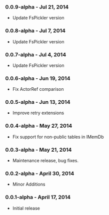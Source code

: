 ### 0.0.9-alpha - Jul 21, 2014
* Update FsPickler version

### 0.0.8-alpha - Jul 7, 2014
* Update FsPickler version

### 0.0.7-alpha - Jul 4, 2014
* Update FsPickler version

### 0.0.6-alpha - Jun 19, 2014
* Fix ActorRef comparison

### 0.0.5-alpha - Jun 13, 2014
* Improve retry extensions

### 0.0.4-alpha - May 27, 2014
* Fix support for non-public tables in IMemDb

### 0.0.3-alpha - May 21, 2014
* Maintenance release, bug fixes.

### 0.0.2-alpha - April 30, 2014
* Minor Additions

### 0.0.1-alpha - April 17, 2014
* Initial release